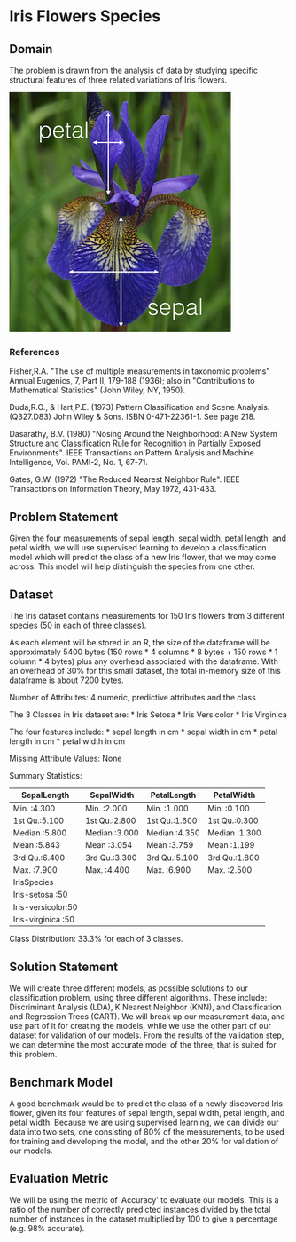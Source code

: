 # Iris Flowers Species #

## Domain ##

The problem is drawn from the analysis of data by studying specific structural features of three related variations of Iris flowers.

![Iris](/data/iris.png)

### References ###

Fisher,R.A. "The use of multiple measurements in taxonomic problems" Annual Eugenics, 7, Part II, 179-188 (1936); also in "Contributions to Mathematical Statistics" (John Wiley, NY, 1950).

Duda,R.O., & Hart,P.E. (1973) Pattern Classification and Scene Analysis. (Q327.D83) John Wiley & Sons. ISBN 0-471-22361-1. See page 218.

Dasarathy, B.V. (1980) "Nosing Around the Neighborhood: A New System Structure and Classification Rule for Recognition in Partially Exposed Environments". IEEE Transactions on Pattern Analysis and Machine Intelligence, Vol. PAMI-2, No. 1, 67-71.

Gates, G.W. (1972) "The Reduced Nearest Neighbor Rule". IEEE Transactions on Information Theory, May 1972, 431-433.

## Problem Statement ##

Given the four measurements of sepal length, sepal width, petal length, and petal width, we will use supervised learning to develop a classification model which will predict the class of a new Iris flower, that we may come across. This model will help distinguish the species from one other.


## Dataset ##

The Iris dataset contains measurements for 150 Iris flowers from 3 different species (50 in each of three classes).

As each element will be stored in an R, the size of the dataframe will be approximately 5400 bytes (150 rows * 4 columns * 8 bytes + 150 rows * 1 column * 4 bytes) plus any overhead associated with the dataframe. With an overhead of 30% for this small dataset, the total in-memory size of this dataframe is about 7200 bytes.

Number of Attributes: 4 numeric, predictive attributes and the class

The 3 Classes in Iris dataset are:
    * Iris Setosa
    * Iris Versicolor
    * Iris Virginica

The four features include:
    * sepal length in cm
    * sepal width in cm
    * petal length in cm
    * petal width in cm
    
Missing Attribute Values: None

Summary Statistics:

|   SepalLength |    SepalWidth |   PetalLength |    PetalWidth|
|---------------|---------------|---------------|--------------|
| Min.   :4.300 | Min.   :2.000 | Min.   :1.000 | Min.   :0.100|
| 1st Qu.:5.100 | 1st Qu.:2.800 | 1st Qu.:1.600 | 1st Qu.:0.300|
| Median :5.800 | Median :3.000 | Median :4.350 | Median :1.300|
| Mean   :5.843 | Mean   :3.054 | Mean   :3.759 | Mean   :1.199|
| 3rd Qu.:6.400 | 3rd Qu.:3.300 | 3rd Qu.:5.100 | 3rd Qu.:1.800|
| Max.   :7.900 | Max.   :4.400 | Max.   :6.900 | Max.   :2.500|
|          IrisSpecies|
| Iris-setosa    :50|
| Iris-versicolor:50| 
| Iris-virginica :50|

Class Distribution: 33.3% for each of 3 classes.
    
## Solution Statement ##

We will create three different models, as possible solutions to our classification problem, using three different algorithms. These include: Discriminant Analysis (LDA), K Nearest Neighbor (KNN), and Classification and Regression Trees (CART). We will break up our measurement data, and use part of it for creating the models, while we use the other part of our dataset for validation of our models. From the results of the validation step, we can determine the most accurate model of the three, that is suited for this problem.

## Benchmark Model ##

A good benchmark would be to predict the class of a newly discovered Iris flower, given its four features of sepal length, sepal width, petal length, and petal width. Because we are using supervised learning, we can divide our data into two sets, one consisting of 80% of the measurements, to be used for training and developing the model, and the other 20% for validation of our models.


## Evaluation Metric ##

We will be using the metric of 'Accuracy' to evaluate our models. This is a ratio of the number of correctly predicted instances divided by the total number of instances in the dataset multiplied by 100 to give a percentage (e.g. 98% accurate).
